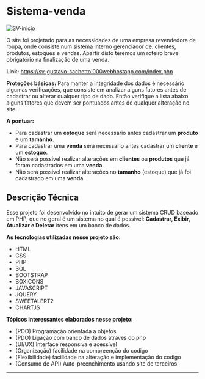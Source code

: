# Sistema-venda
![SV-inicio](https://github.com/GustavoSachetto/Sistema-venda/assets/136517074/e79f5dc0-b521-4581-8612-ab09617e41bd)

O site foi projetado para as necessidades de uma empresa revendedora de roupa, onde consiste num sistema interno gerenciador de: clientes, produtos, estoques e vendas. Apartir disto teremos um roteiro breve obrigatório na finalização de uma venda.

__Link:__ https://sv-gustavo-sachetto.000webhostapp.com/index.php

__Proteções básicas:__
Para manter a integridade dos dados é necessário algumas verificações, que consiste em analizar alguns fatores antes de cadastrar ou alterar qualquer tipo de dado. Então verifique a lista abaixo alguns fatores que devem ser pontuados antes de qualquer alteração no site.

__A pontuar:__
* Para cadastrar um __estoque__ será necessario antes cadastrar um __produto__ e um __tamanho__.
* Para cadastrar uma __venda__ será necessario antes cadastrar um __cliente__ e um __estoque__.
* Não será possivel realizar alterações em __clientes__ ou __produtos__ que já foram cadastrados em uma __venda__.
* Não será possivel realizar alterações no __tamanho__ (estoque) que já foi cadastrado em uma __venda__.

## Descrição Técnica
Esse projeto foi desenvolvido no intuito de gerar um sistema CRUD baseado em PHP, que no geral é um sistema no qual é possivel: __Cadastrar, Exibir, Atualizar e Deletar__ itens em um banco de dados.

__As tecnologias utilizadas nesse projeto são:__
* HTML
* CSS
* PHP
* SQL
* BOOTSTRAP
* BOXICONS
* JAVASCRIPT
* JQUERY
* SWEETALERT2
* CHARTJS

__Tópicos interessantes elaborados nesse projeto:__
* (POO) Programação orientada a objetos
* (PDO) Ligação com banco de dados atráves do php
* (UI/UX) Interface responsiva e acessível
* (Organização) facilidade na compreenção do codigo
* (Flexibilidade) facilidade na alteração e implementação do codigo
* (Consumo de API) Auto-preenchimento usando site de terceiros

**************************
